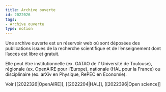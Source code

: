 ```yaml
---
title: Archive ouverte
id: 2022026
tags:
- Archive ouverte
type: notion
---
```


Une archive ouverte est un réservoir web où sont déposées des publications issues de la recherche scientifique et de l’enseignement dont l’accès est libre et gratuit.

Elle peut être institutionnelle (ex. OATAO de l’ Université de Toulouse), régionale (ex. OpenAIRE pour l’Europe), nationale (HAL pour la France) ou disciplinaire (ex. arXiv en Physique, RePEC en Economie).

Voir [[2022326|OpenAIRE]], [[2022204|HAL]], [[2022396|Open science]]

